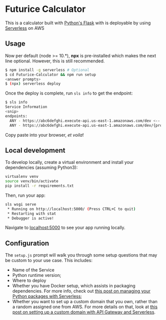 # Futurice Calculator

This is a calculator built with [Python's Flask](https://flask.palletsprojects.com/en/1.1.x/) with is deployable by using [Serverless](https://github.com/serverless/serverless) on AWS

## Usage

Now per default (node >= 10.\*), **npx** is pre-installed which makes the next line optional.
However, this is still recommended.

```bash
$ npm install -g serverless # Optional
$ cd Futurice-Calculator && npm run setup
<answer prompts>
$ (npx) serverless deploy
```

Once the deploy is complete, run `sls info` to get the endpoint:

```bash
$ sls info
Service Information
<snip>
endpoints:
  ANY - https://abc6defghi.execute-api.us-east-1.amazonaws.com/dev <-- Endpoint
  ANY - https://abc6defghi.execute-api.us-east-1.amazonaws.com/dev/{proxy+}
```

Copy paste into your browser, _et voila_!

## Local development

To develop locally, create a virtual environment and install your dependencies (assuming Python3):

```bash
virtualenv venv
source venv/bin/activate
pip install -r requirements.txt
```

Then, run your app:

```bash
sls wsgi serve
 * Running on http://localhost:5000/ (Press CTRL+C to quit)
 * Restarting with stat
 * Debugger is active!
```

Navigate to [localhost:5000](http://localhost:5000) to see your app running locally.

## Configuration

The `setup.js` prompt will walk you through some setup questions that may be
custom to your use case. This includes:

- Name of the Service
- Python runtime version;
- Where to deploy
- Whether you have Docker setup, which assists in packaging dependencies. For more info, check out [this post on managing your Python packages with Serverless](https://serverless.com/blog/serverless-python-packaging/);
- Whether you want to set up a custom domain that you own, rather than a random assigned one from AWS. For more details on that, look at [this post on setting up a custom domain with API Gateway and Serverless](https://serverless.com/blog/serverless-api-gateway-domain/).
